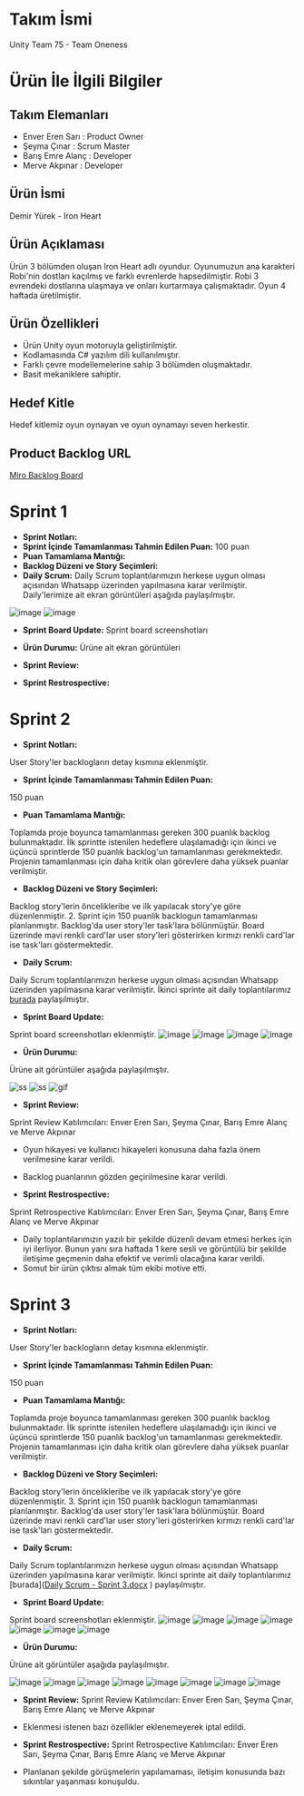 # Takım İsmi
Unity Team 75 - Team Oneness

# Ürün İle İlgili Bilgiler
## Takım Elemanları
- Enver Eren Sarı : Product Owner
- Şeyma Çınar : Scrum Master
- Barış Emre Alanç : Developer
- Merve Akpınar : Developer

## Ürün İsmi
Demir Yürek - Iron Heart

## Ürün Açıklaması
Ürün 3 bölümden oluşan Iron Heart adlı oyundur. Oyunumuzun ana karakteri Robi'nin dostları kaçılmış ve farklı evrenlerde hapsedilmiştir. Robi 3 evrendeki dostlarına ulaşmaya ve onları kurtarmaya çalışmaktadır. Oyun 4 haftada üretilmiştir. 

## Ürün Özellikleri
- Ürün Unity oyun motoruyla geliştirilmiştir.
- Kodlamasında C# yazılım dili kullanılmıştır. 
- Farklı çevre modellemelerine sahip 3 bölümden oluşmaktadır.
- Basit mekaniklere sahiptir.

## Hedef Kitle
Hedef kitlemiz oyun oynayan ve oyun oynamayı seven herkestir.

## Product Backlog URL
[Miro Backlog Board](https://miro.com/welcomeonboard/WG90YjkwekQ3TWJ0NkpmWEE5SlI2RjlUS210VTBFMzg3OXlmNjlPUjNKQUl0Nk0zbHNZUDN5cDNCd1JLcUs1SXwzNDU4NzY0NTI0OTc2MDQyOTgz?share_link_id=913450459535)

# Sprint 1
- **Sprint Notları:**
- **Sprint İçinde Tamamlanması Tahmin Edilen Puan:** 100 puan
- **Puan Tamamlama Mantığı:**
- **Backlog Düzeni ve Story Seçimleri:**
- **Daily Scrum:** Daily Scrum toplantılarımızın herkese uygun olması açısından Whatsapp üzerinden yapılmasına karar verilmiştir.
Daily'lerimize ait ekran görüntüleri aşağıda paylaşılmıştır.

![image](https://user-images.githubusercontent.com/48402741/167467443-69a6c381-bc37-4012-84aa-dd831579d83b.png)
![image](https://user-images.githubusercontent.com/48402741/167467500-e7ca5b90-8921-42f3-b874-910e8622df47.png)

- **Sprint Board Update:** Sprint board screenshotları

- **Ürün Durumu:** Ürüne ait ekran görüntüleri

- **Sprint Review:** 

- **Sprint Restrospective:**

# Sprint 2

- **Sprint Notları:** 

User Story'ler backlogların detay kısmına eklenmiştir.

- **Sprint İçinde Tamamlanması Tahmin Edilen Puan:** 

150 puan

- **Puan Tamamlama Mantığı:** 

Toplamda proje boyunca tamamlanması gereken 300 puanlık backlog bulunmaktadır. İlk sprintte istenilen hedeflere ulaşılamadığı için ikinci ve üçüncü sprintlerde 150 puanlık backlog'un tamamlanması gerekmektedir. Projenin tamamlanması için daha kritik olan görevlere daha yüksek puanlar verilmiştir.


- **Backlog Düzeni ve Story Seçimleri:** 

Backlog story'lerin öncelikleribe ve ilk yapılacak story'ye göre düzenlenmiştir. 2. Sprint için 150 puanlık backlogun tamamlanması planlanmıştır. 
Backlog'da user story'ler task'lara bölünmüştür. Board üzerinde mavi renkli card'lar user story'leri gösterirken kırmızı renkli card'lar ise task'ları göstermektedir.


- **Daily Scrum:** 

Daily Scrum toplantılarımızın herkese uygun olması açısından Whatsapp üzerinden yapılmasına karar verilmiştir.
İkinci sprinte ait daily toplantılarımız [burada](https://github.com/team-oneness/unity-team-75/files/8753691/Daily.Scrum.docx) paylaşılmıştır.

- **Sprint Board Update:**

Sprint board screenshotları eklenmiştir.
![image](https://user-images.githubusercontent.com/48402741/169866019-537b95c7-2daf-4805-9953-52e5cc00555f.png)
![image](https://user-images.githubusercontent.com/48402741/169866145-61bebe04-abb8-4fd1-9941-282b6c09f1a6.png)
![image](https://user-images.githubusercontent.com/48402741/169866466-52d890f0-0a3c-47de-be6a-03e380688ce6.png)
![image](https://user-images.githubusercontent.com/48402741/169866669-440f351e-8bf7-4371-8997-62a14bc3d44c.png)


- **Ürün Durumu:** 

Ürüne ait  görüntüler aşağıda paylaşılmıştır.

![ss](https://user-images.githubusercontent.com/48402741/169815504-e93eacf5-92e9-45d5-8f72-ff3b02e84d05.png)
![ss](https://user-images.githubusercontent.com/48402741/169815630-c37f0870-b627-44d2-bd0b-02555f4e62eb.png)
![gif](https://user-images.githubusercontent.com/48402741/169820845-b08b9c43-c05b-46e2-9d1c-942cb355a785.gif)


- **Sprint Review:** 

Sprint Review Katılımcıları: Enver Eren Sarı, Şeyma Çınar, Barış Emre Alanç ve Merve Akpınar
- Oyun hikayesi ve kullanıcı hikayeleri konusuna daha fazla önem verilmesine karar verildi.
- Backlog puanlarının gözden geçirilmesine karar verildi.


- **Sprint Restrospective:** 

Sprint Retrospective Katılımcıları: Enver Eren Sarı, Şeyma Çınar, Barış Emre Alanç ve Merve Akpınar
- Daily toplantılarımızın yazılı bir şekilde düzenli devam etmesi herkes için iyi ilerliyor. Bunun yanı sıra haftada 1 kere sesli ve görüntülü bir şekilde iletişime geçmenin daha efektif ve verimli olacağına karar verildi.
- Somut bir ürün çıktısı almak tüm ekibi motive etti.

# Sprint 3

- **Sprint Notları:** 

User Story'ler backlogların detay kısmına eklenmiştir.

- **Sprint İçinde Tamamlanması Tahmin Edilen Puan:** 

150 puan

- **Puan Tamamlama Mantığı:** 

Toplamda proje boyunca tamamlanması gereken 300 puanlık backlog bulunmaktadır. İlk sprintte istenilen hedeflere ulaşılamadığı için ikinci ve üçüncü sprintlerde 150 puanlık backlog'un tamamlanması gerekmektedir. Projenin tamamlanması için daha kritik olan görevlere daha yüksek puanlar verilmiştir.


- **Backlog Düzeni ve Story Seçimleri:** 

Backlog story'lerin öncelikleribe ve ilk yapılacak story'ye göre düzenlenmiştir. 3. Sprint için 150 puanlık backlogun tamamlanması planlanmıştır. 
Backlog'da user story'ler task'lara bölünmüştür. Board üzerinde mavi renkli card'lar user story'leri gösterirken kırmızı renkli card'lar ise task'ları göstermektedir.


- **Daily Scrum:** 

Daily Scrum toplantılarımızın herkese uygun olması açısından Whatsapp üzerinden yapılmasına karar verilmiştir.
İkinci sprinte ait daily toplantılarımız [burada]([Daily Scrum - Sprint 3.docx](https://github.com/team-oneness/unity-team-75/files/8845930/Daily.Scrum.-.Sprint.3.docx)
) paylaşılmıştır.

- **Sprint Board Update:**

Sprint board screenshotları eklenmiştir.
![image](https://user-images.githubusercontent.com/48402741/172224879-ea1b1bd2-0122-42ee-ad3c-ba7e7bfaaedf.png)
![image](https://user-images.githubusercontent.com/48402741/172225040-296a060a-b311-4733-8701-cf1d49417370.png)
![image](https://user-images.githubusercontent.com/48402741/172225272-9a8b94c6-b07b-47d4-96a1-2e840980b562.png)
![image](https://user-images.githubusercontent.com/48402741/172225444-316a7b52-382f-4319-9fa9-cd40d412ebf6.png)
![image](https://user-images.githubusercontent.com/48402741/172225503-349891a1-6cd3-4e7f-8285-b19f3af3f4c8.png)
![image](https://user-images.githubusercontent.com/48402741/172225559-9e588341-e691-41ab-a274-5a75c8d8f41b.png)
![image](https://user-images.githubusercontent.com/48402741/172225591-3ba35d2c-10c5-4521-aaf3-81434c1e7500.png)




- **Ürün Durumu:** 

Ürüne ait  görüntüler aşağıda paylaşılmıştır.

![image](https://user-images.githubusercontent.com/48402741/172222218-5b20da94-a314-475a-a2ca-b9da7cece8a4.png)
![image](https://user-images.githubusercontent.com/48402741/172222268-ef75b81f-df08-4a4d-a92c-cdfd294bf408.png)
![image](https://user-images.githubusercontent.com/48402741/172222371-7532f1a5-8b54-45b7-a5df-7bab6237dbd6.png)
![image](https://user-images.githubusercontent.com/48402741/172222399-ea4f051c-6dc1-4b49-ae16-56f2d453bbbe.png)
![image](https://user-images.githubusercontent.com/48402741/172223432-fc6333f7-c090-4fd1-b031-ee4d0808fa72.png)
![image](https://user-images.githubusercontent.com/48402741/172224285-9a8f7280-0a2e-40bf-a551-e8095e3146e0.png)
![image](https://user-images.githubusercontent.com/48402741/172230358-8e8391f1-1331-40bf-a667-c1fc01a09023.png)
![image](https://user-images.githubusercontent.com/48402741/172230434-a2a69c9f-68a3-40fb-84ed-5a15d8fac903.png)





- **Sprint Review:** 
Sprint Review Katılımcıları: Enver Eren Sarı, Şeyma Çınar, Barış Emre Alanç ve Merve Akpınar
- Eklenmesi istenen bazı özellikler eklenemeyerek iptal edildi.




- **Sprint Restrospective:** 
Sprint Retrospective Katılımcıları: Enver Eren Sarı, Şeyma Çınar, Barış Emre Alanç ve Merve Akpınar
- Planlanan şekilde görüşmelerin yapılamaması, iletişim konusunda bazı sıkıntılar yaşanması konuşuldu.



 



